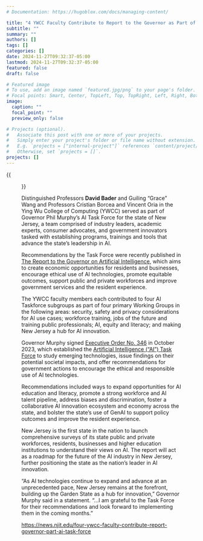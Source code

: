 ```yaml
---
# Documentation: https://hugoblox.com/docs/managing-content/

title: "4 YWCC Faculty Contribute to Report to the Governor as Part of AI Task Force"
subtitle: ""
summary: ""
authors: []
tags: []
categories: []
date: 2024-11-27T09:32:37-05:00
lastmod: 2024-11-27T09:32:37-05:00
featured: false
draft: false

# Featured image
# To use, add an image named `featured.jpg/png` to your page's folder.
# Focal points: Smart, Center, TopLeft, Top, TopRight, Left, Right, BottomLeft, Bottom, BottomRight.
image:
  caption: ""
  focal_point: ""
  preview_only: false

# Projects (optional).
#   Associate this post with one or more of your projects.
#   Simply enter your project's folder or file name without extension.
#   E.g. `projects = ["internal-project"]` references `content/project/deep-learning/index.md`.
#   Otherwise, set `projects = []`.
projects: []
---
```


{{<figure src="News story graphic_0.jpg">}}

Distinguished Professors **David Bader** and Guiling “Grace” Wang and Professors Cristian Borcea and Vincent Oria in the Ying Wu College of Computing (YWCC) served as part of Governor Phil Murphy’s AI Task Force for the state of New Jersey, a team comprised of industry leaders, academic experts, consumer advocates, and government innovators tasked with establishing programs, trainings and tools that advance the state’s leadership in AI.

Recommendations by the Task Force were recently published in [The Report to the Governor on Artificial Intelligence](https://www.nj.gov/governor/docs/Final-2024-NJ-AI-Task-force-Report-to-Governor.pdf?v=2024-11-13), which aims to create economic opportunities for residents and businesses, encourage ethical use of AI technologies, promote  equitable outcomes, support public and private workforces and improve government services and the resident experience.

The YWCC faculty members each contributed to four AI Taskforce subgroups as part of four primary Working Groups in the following areas: security, safety and privacy considerations for AI use cases; workforce training, jobs of the future and training public professionals; AI, equity and literacy; and making New Jersey a hub for AI innovation.

Governor Murphy signed [Executive Order No. 346](https://nj.gov/infobank/eo/056murphy/pdf/EO-346.pdf) in October 2023, which established the [Artificial Intelligence (“AI”) Task Force](https://nj.gov/governor/news/news/562023/approved/20231010b.shtml) to study emerging technologies, issue findings on their potential societal impacts, and offer recommendations for government actions to encourage the ethical and responsible use of AI technologies.

Recommendations included ways to expand opportunities for AI education and literacy, promote a strong workforce and AI talent pipeline, address biases and discrimination, foster a collaborative AI innovation ecosystem and economy across the state, and bolster the state’s use of GenAI to support policy outcomes and improve the resident experience.

New Jersey is the first state in the nation to launch comprehensive surveys of its state public and private workforces, residents, businesses and higher education institutions to understand their views on AI. The report will act as a roadmap for the future of the AI industry in New Jersey, further positioning the state as the nation’s leader in AI innovation.

“As AI technologies continue to expand and advance at an unprecedented pace, New Jersey remains at the forefront, building up the Garden State as a hub for innovation,” Governor Murphy said in a statement. “…I am grateful to the Task Force for their recommendations and look forward to implementing them in the coming months.”

https://news.njit.edu/four-ywcc-faculty-contribute-report-governor-part-ai-task-force
